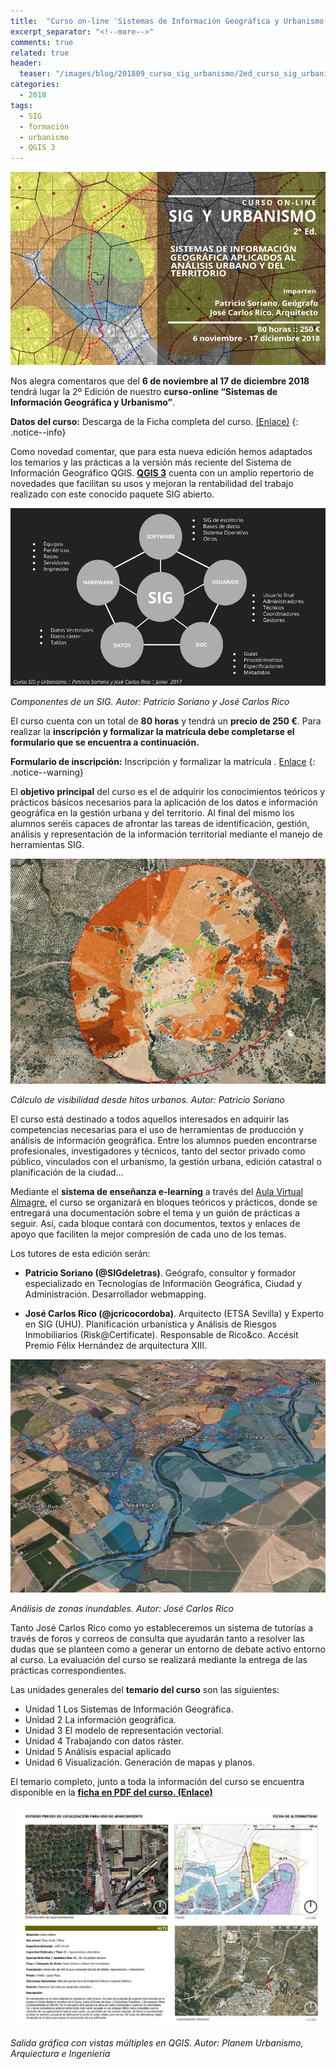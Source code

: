 ```yaml
---
title:  "Curso on-line 'Sistemas de Información Geográfica y Urbanismo' 2ª Edición"
excerpt_separator: "<!--more-->"
comments: true
related: true
header:
  teaser: "/images/blog/201809_curso_sig_urbanismo/2ed_curso_sig_urbanismo.png" 
categories: 
  - 2018
tags:
  - SIG
  - formación
  - urbanismo
  - QGIS 3
---
```


![Flayer Geowebinar](/images/blog/201809_curso_sig_urbanismo/2ed_curso_sig_urbanismo.png)

Nos alegra comentaros que del **6 de noviembre al 17 de diciembre 2018** tendrá lugar la 2º Edición de nuestro **curso-online “Sistemas de Información Geográfica y Urbanismo”**.

**Datos del curso:** Descarga de la Ficha completa del curso. [(Enlace)](/images/blog/201809_curso_sig_urbanismo/ficha_2ed_curso_sig_urbanismo_almagre_2018.pdf)
{: .notice--info}

Como novedad comentar, que para esta nueva edición hemos adaptados los temarios y las prácticas a la versión más reciente del Sistema de Información Geográfico QGIS. [**QGIS 3**](https://www.qgis.org/es/site/forusers/download.html) cuenta con un amplio repertorio de novedades que facilitan su usos y mejoran la rentabilidad del trabajo realizado con este conocido paquete SIG abierto.

![Componentes de un SIG](/images/blog/201809_curso_sig_urbanismo/sistema_sig.jpg)

*Componentes de un SIG. Autor: Patricio Soriano y José Carlos Rico*

El curso cuenta con un total de **80 horas**  y tendrá un **precio de 250 €**. Para realizar la **inscripción y formalizar la matrícula debe completarse el formulario que se encuentra a continuación.**

**Formulario de inscripción:** Inscripción y formalizar la matrícula . [Enlace](http://bit.ly/curso_sigurbanisno)
{: .notice--warning}


El **objetivo principal** del curso es el de adquirir los conocimientos teóricos y prácticos básicos necesarios para la aplicación de los datos e información geográfica en la gestión urbana y del territorio. Al final del mismo los alumnos seréis capaces de afrontar las tareas de identificación, gestión, análisis y representación de la información territorial mediante el manejo de herramientas SIG. 

![Cálculo de visibilidad desde hitos urbanos](/images/blog/201809_curso_sig_urbanismo/visibilidad.jpg)

*Cálculo de visibilidad desde hitos urbanos. Autor: Patricio Soriano*

El curso está destinado a todos aquellos interesados en adquirir las competencias necesarias para el uso de herramientas de producción y análisis de información geográfica. Entre los alumnos pueden encontrarse  profesionales, investigadores y técnicos, tanto del sector privado como público, vinculados con el urbanismo, la gestión urbana, edición catastral o planificación de la ciudad...

Mediante el **sistema de enseñanza e-learning** a través del [Aula Virtual Almagre](http://www.almagre.es), el curso se organizará en bloques teóricos y prácticos, donde se entregará una documentación sobre el tema y un guión de prácticas a seguir. Así, cada bloque contará con documentos, textos y enlaces de apoyo que faciliten la mejor compresión de cada uno de los temas.

Los tutores de esta edición serán:

- **Patricio Soriano (@SIGdeletras)**. Geógrafo, consultor y formador especializado en Tecnologías de Información Geográfica, Ciudad y Administración. Desarrollador webmapping.

- **José Carlos Rico (@jcricocordoba)**. Arquitecto (ETSA Sevilla) y Experto en SIG (UHU). Planificación urbanística y Análisis de Riesgos Inmobiliarios (Risk@Certificate). Responsable de Rico&co. Accésit Premio Félix Hernández de arquitectura XIII.

![Análisis de zonas inundables. Autor: José Carlos Rico](/images/blog/201809_curso_sig_urbanismo/zonas_inundables_jc.jpg)

*Análisis de zonas inundables. Autor: José Carlos Rico*

Tanto José Carlos Rico como yo estableceremos un sistema de tutorías a través de foros y correos de consulta que ayudarán tanto a resolver las dudas que se planteen como a generar un entorno de debate activo entorno al curso. La evaluación del curso se realizará mediante la entrega de las prácticas correspondientes.

Las unidades generales del **temario del curso** son las siguientes:

- Unidad 1 Los Sistemas de Información Geográfica.
- Unidad 2 La información geográfica.
- Unidad 3 El modelo de representación vectorial.
- Unidad 4 Trabajando con datos ráster.
- Unidad 5 Análisis espacial aplicado
- Unidad 6 Visualización. Generación de mapas y planos.

El temario completo, junto a toda la información del curso se encuentra disponible en la [**ficha en PDF del curso. (Enlace)**](/images/blog/201809_curso_sig_urbanismo/ficha_2ed_curso_sig_urbanismo_almagre_2018.pdf)

![Salida gráfica con vistas múltiples en QGIS](/images/blog/201809_curso_sig_urbanismo/alternativas.jpg)

*Salida gráfica con vistas múltiples en QGIS. Autor: Planem Urbanismo, Arquiectura e Ingeniería*

